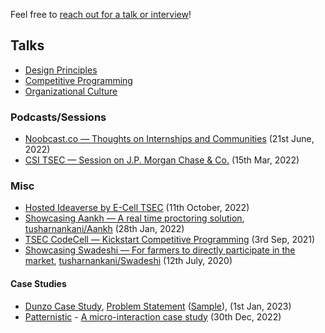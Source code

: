 Feel free to [reach out for a talk or interview](http://tusharnankani.github.io/about)!

## Talks

- [Design Principles](./design_principles)
- [Competitive Programming](./competitive_programming)
- [Organizational Culture](./organizational_culture)

### Podcasts/Sessions

- [Noobcast.co — Thoughts on Internships and Communities](https://youtu.be/NwxQEx6qjeI) (21st June, 2022)
- [CSI TSEC — Session on J.P. Morgan Chase & Co.](https://www.youtube.com/watch?v=_N9IuupYnPY) (15th Mar, 2022)

### Misc

- [Hosted Ideaverse by E-Cell TSEC](./ideaverse) (11th October, 2022)
- [Showcasing Aankh — A real time proctoring solution](https://youtu.be/IgeOx70EvOQ?t=7811), [tusharnankani/Aankh](https://tusharnankani.github.io/Aankh) (28th Jan, 2022) 
- [TSEC CodeCell — Kickstart Competitive Programming](https://youtu.be/IHPjbt2BMW8?t=5870) (3rd Sep, 2021)
- [Showcasing Swadeshi — For farmers to directly participate in the market](https://youtu.be/0dYJ3GJwcBo?t=5865), [tusharnankani/Swadeshi](https://github.com/tusharnankani/Swadeshi) (12th July, 2020)

#### Case Studies

- [Dunzo Case Study](https://docs.google.com/presentation/d/1f8rLOgItXSKxLSG-iDoYOoSyOcKTeZyW6nFr4Ab-TrU/edit?usp=sharing), [Problem Statement](https://drive.google.com/file/d/1wCPdDt8ks1dVUsmc7KI7jPWWWvUV7Wf6/view) ([Sample](https://drive.google.com/file/d/1MfNyXUsXH8o57x5Qx5SsqCfoiqEPwtpN/view)), (1st Jan, 2023) 
- [Patternistic](https://tusharnankani.github.io/patternistic) - [A micro-interaction case study](https://undirected-graph.netlify.app/posts/patternistic) (30th Dec, 2022)
